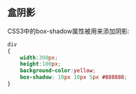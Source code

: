 ## 盒阴影

CSS3中的box-shadow属性被用来添加阴影:

```css
div
{
	width:300px;
	height:100px;
	background-color:yellow;
	box-shadow: 10px 10px 5px #888888;
}
```